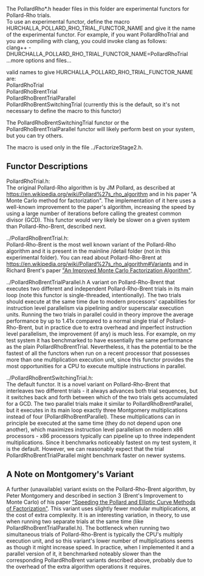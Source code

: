 
The PollardRho\*.h header files in this folder are experimental functors for Pollard-Rho trials.  
To use an experimental functor, define the macro HURCHALLA_POLLARD_RHO_TRIAL_FUNCTOR_NAME and give it the name of the experimental functor.  For example, if you want PollardRhoTrial and you are compiling with clang, you could invoke clang as follows:  
clang++ -DHURCHALLA_POLLARD_RHO_TRIAL_FUNCTOR_NAME=PollardRhoTrial  ...more options and files...  

valid names to give HURCHALLA_POLLARD_RHO_TRIAL_FUNCTOR_NAME are:  
PollardRhoTrial  
PollardRhoBrentTrial  
PollardRhoBrentTrialParallel  
PollardRhoBrentSwitchingTrial  (currently this is the default, so it's not necessary to define the macro to this functor)  

The PollardRhoBrentSwitchingTrial functor or the PollardRhoBrentTrialParallel functor will likely perform best on your system, but you can try others.

The macro is used only in the file ../FactorizeStage2.h.

Functor Descriptions
--------------------

PollardRhoTrial.h:  
The original Pollard-Rho algorithm is by JM Pollard, as described at https://en.wikipedia.org/wiki/Pollard%27s_rho_algorithm and in his paper "A Monte Carlo method for factorization".  The implementation of it here uses a well-known improvement to the paper's algorithm, increasing the speed by using a large number of iterations before calling the greatest common divisor (GCD).  This functor would very likely be slower on a given system than Pollard-Rho-Brent, described next.

../PollardRhoBrentTrial.h:  
Pollard-Rho-Brent is the most well known variant of the Pollard-Rho algorithm and it is present in the mainline /detail folder (not in this experimental folder).  You can read about Pollard-Rho-Brent at https://en.wikipedia.org/wiki/Pollard%27s_rho_algorithm#Variants and in Richard Brent's paper ["An Improved Monte Carlo Factorization Algorithm"](https://maths-people.anu.edu.au/~brent/pub/pub051.html).

../PollardRhoBrentTrialParallel.h
A variant on Pollard-Rho-Brent that executes two different and independent Pollard-Rho-Brent trials in its main loop (note this functor is single-threaded, intentionally).  The two trials should execute at the same time due to modern processors' capabilities for instruction level parallelism via pipelining and/or superscalar execution units.  Running the two trials in parallel could in theory improve the average performance by up to 1.41x compared to a normal single trial of Pollard-Rho-Brent, but in practice due to extra overhead and imperfect instruction level parallelism, the improvement (if any) is much less.  For example, on my test system it has benchmarked to have essentially the same performance as the plain PollardRhoBrentTrial.  Nevertheless, it has the potential to be the fastest of all the functors when run on a recent processor that possesses more than one multiplication execution unit, since this functor provides the most opportunities for a CPU to execute multiple instructions in parallel.

../PollardRhoBrentSwitchingTrial.h:  
The default functor.  It is a novel variant on Pollard-Rho-Brent that interleaves two different trials - it always advances both trial sequences, but it switches back and forth between which of the two trials gets accumulated for a GCD.  The two parallel trials make it similar to PollardRhoBrentParallel, but it executes in its main loop exactly three Montgomery multiplications instead of four (PollardRhoBrentParallel).  These multiplications can in principle be executed at the same time (they do not depend upon one another), which maximizes instruction level parallelism on modern x86 processors - x86 processors typically can pipeline up to three independent multiplications.  Since it benchmarks noticeably fastest on my test system, it is the default.  However, we can reasonably expect that the trial PollardRhoBrentTrialParallel might benchmark faster on newer systems.

A Note on Montgomery's Variant
------------------------------
A further (unavailable) variant exists on the Pollard-Rho-Brent algorithm, by Peter Montgomery and described in section 3 (Brent's Improvement to Monte Carlo) of his paper ["Speeding the Pollard and Elliptic Curve Methods of Factorization"](https://www.ams.org/journals/mcom/1987-48-177/S0025-5718-1987-0866113-7/S0025-5718-1987-0866113-7.pdf).  This variant uses slightly fewer modular multiplications, at the cost of extra complexity.  It is an interesting variation, in theory, to use when running two separate trials at the same time (like PollardRhoBrentTrialParallel.h).  The bottleneck when running two simultaneous trials of Pollard-Rho-Brent is typically the CPU's multiply execution unit, and so this variant's lower number of multiplications seems as though it might increase speed.  In practice, when I implemented it and a parallel version of it, it benchmarked noteably slower than the corresponding PollardRhoBrent variants described above, probably due to the overhead of the extra algorithm operations it requires.
